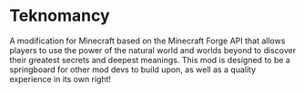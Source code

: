 Teknomancy
==========

A modification for Minecraft based on the Minecraft Forge API that allows players to use the power of the natural world and worlds beyond to discover their greatest secrets and deepest meanings. This mod is designed to be a springboard for other mod devs to build upon, as well as a quality experience in its own right!

